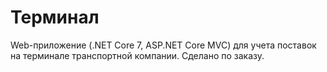 # Терминал
Web-приложение (.NET Core 7, ASP.NET Core MVC) для учета поставок на терминале транспортной компании.
Сделано по заказу.
